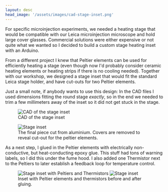 ```yaml
---
layout: desc
head_image: '/assets/images/cad-stage-inset.png'
---
```

<div class="row">
  <div class="col-sm-8">
  For specific microinjection experiments, we needed a heating stage that would be compatible with our Leica microinjection microscope and hold large cover glasses. Commercial solutions were either expensive or not quite what we wanted so I decided to build a custom stage heating inset with an Arduino.

  From a different project I knew that Peltier elements can be used for efficiently heating a stage (even though now I'd probably consider ceramic heating elements or heating strips if there is no cooling needed). Together with our workshop, we designed a stage inset that would fit the standard Leica stage holder, and have cut-outs for two Peltier elements.

  Just a small note, if anybody wants to use this design: In the CAD files I used dimensions fitting the round stage *exactly*, so in the end we needed to trim a few millimeters away of the inset so it did not get stuck in the stage.
  </div>
  <div class="col-sm-4">
    <figure class="figure">
      <img class="figure-img img-fluid rounded" alt="CAD of the stage inset" src="{{'/assets/images/cad-stage-inset.png' | prepend: site.baseurl }}">
      <figcaption class="figure-caption">CAD of the stage inset</figcaption>
    </figure>
    <figure class="figure">
      <img class="figure-img img-fluid rounded" alt="Stage inset" src="{{'/assets/images/stage-inset-assembled-nocover.jpg' | prepend: site.baseurl }}">
      <figcaption class="figure-caption">The final piece cut from aluminium. Covers are removed to reveal cut-out for the peltier elements.</figcaption>
    </figure>
  </div>
</div>

<div class="row">
  <div class="col-sm-8">
  As a next step, I glued in the Peltier elements with electrically non-conductive, but heat-conducting epoxy glue. This stuff had tons of warning labels, so I did this under the fume hood. I also added one Thermistor next to the Peltiers to later establish a feedback loop for temperature control.
  </div>
  <div class="col-sm-4">    
    <figure class="figure">
      <img class="figure-img img-fluid rounded" alt="Stage inset with Peltiers and Thermistors" src="{{'/assets/images/stage-inset-show-peltiers-thermistors.jpg' | prepend: site.baseurl }}">
        <img class="figure-img img-fluid rounded" alt="Stage inset" src="{{'/assets/images/stage-inset-thermistor-and-peltier-glued.jpg' | prepend: site.baseurl }}">
      <figcaption class="figure-caption">Inset with Peltier elements and thermistors before and after gluing.</figcaption>
    </figure>
  </div>
</div>
